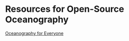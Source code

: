# Resources for Open-Source Oceanography

[Oceanography for Everyone](oceanographyforeveryone.com)

